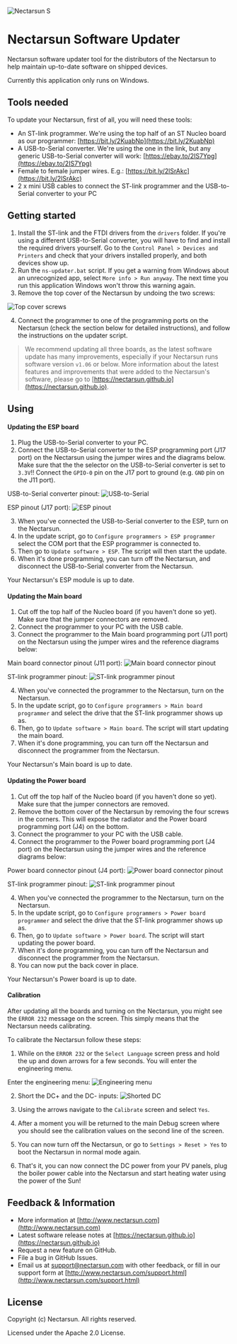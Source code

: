 ![Nectarsun S][nectarsun]
# Nectarsun Software Updater
Nectarsun software updater tool for the distributors of the Nectarsun to help maintain up-to-date software on shipped devices. 

Currently this application only runs on Windows. 

## Tools needed
To update your Nectarsun, first of all, you will need these tools:
- An ST-link programmer. We're using the top half of an ST Nucleo board as our programmer: [https://bit.ly/2KuabNp](https://bit.ly/2KuabNp)
- A USB-to-Serial converter. We're using the one in the link, but any generic USB-to-Serial converter will work: [https://ebay.to/2IS7Ypg](https://ebay.to/2IS7Ypg)
- Female to female jumper wires. E.g.: [https://bit.ly/2lSrAkc](https://bit.ly/2lSrAkc)
- 2 x mini USB cables to connect the ST-link programmer and the USB-to-Serial converter to your PC

## Getting started
1. Install the ST-link and the FTDI drivers from the `drivers` folder. If you're using a different USB-to-Serial converter, you will have to find and install the required drivers yourself. Go to the `Control Panel > Devices and Printers` and check that your drivers installed properly, and both devices show up.
2. Run the `ns-updater.bat` script. If you get a warning from Windows about an unrecognized app, select `More info > Run anyway`. The next time you run this application Windows won't throw this warning again.
3. Remove the top cover of the Nectarsun by undoing the two screws:

![Top cover screws][top-cover-screws]

4. Connect the programmer to one of the programming ports on the Nectarsun (check the section below for detailed instructions), and follow the instructions on the updater script.

>We recommend updating all three boards, as the latest software update has many improvements, especially if your Nectarsun runs software version `v1.06` or below. More information about the latest features and improvements that were added to the Nectarsun's software, please go to [https://nectarsun.github.io](https://nectarsun.github.io).

## Using
#### Updating the ESP board
1. Plug the USB-to-Serial converter to your PC.
2. Connect the USB-to-Serial converter to the ESP programming port (J17 port) on the Nectarsun using the jumper wires and the diagrams below. Make sure that the the selector on the USB-to-Serial converter is set to `3.3V`!! Connect the `GPIO-0` pin on the J17 port to ground (e.g. `GND` pin on the J11 port).

USB-to-Serial converter pinout:
![USB-to-Serial][usb-to-serial-pinout]

ESP pinout (J17 port):
![ESP pinout][esp-pinout]

3. When you've connected the USB-to-Serial converter to the ESP, turn on the Nectarsun.
4. In the update script, go to `Configure programmers > ESP programmer` select the COM port that the ESP programmer is connected to.
5. Then go to `Update software > ESP`. The script will then start the update.
6. When it's done programming, you can turn off the Nectarsun, and disconnect the USB-to-Serial converter from the Nectarsun.

Your Nectarsun's ESP module is up to date.

#### Updating the Main board
1. Cut off the top half of the Nucleo board (if you haven't done so yet). Make sure that the jumper connectors are removed.
2. Connect the programmer to your PC with the USB cable.
3. Connect the programmer to the Main board programming port (J11 port) on the Nectarsun using the jumper wires and the reference diagrams below:

Main board connector pinout (J11 port):
![Main board connector pinout][main-port-pinout]

ST-link programmer pinout:
![ST-link programmer pinout][st-link-pinout]

4. When you've connected the programmer to the Nectarsun, turn on the Nectarsun.
4. In the update script, go to `Configure programmers > Main board programmer` and select the drive that the ST-link programmer shows up as.
5. Then, go to `Update software > Main board`. The script will start updating the main board.
6. When it's done programming, you can turn off the Nectarsun and disconnect the programmer from the Nectarsun.

Your Nectarsun's Main board is up to date.

#### Updating the Power board
1. Cut off the top half of the Nucleo board (if you haven't done so yet). Make sure that the jumper connectors are removed.
3. Remove the bottom cover of the Nectarsun by removing the four screws in the corners. This will expose the radiator and the Power board programming port (J4) on the bottom.
2. Connect the programmer to your PC with the USB cable.
3. Connect the programmer to the Power board programming port (J4 port) on the Nectarsun using the jumper wires and the reference diagrams below:

Power board connector pinout (J4 port):
![Power board connector pinout][power-port-pinout]

ST-link programmer pinout:
![ST-link programmer pinout][st-link-pinout]

4. When you've connected the programmer to the Nectarsun, turn on the Nectarsun.
4. In the update script, go to `Configure programmers > Power board programmer` and select the drive that the ST-link programmer shows up as.
5. Then, go to `Update software > Power board`. The script will start updating the power board.
6. When it's done programming, you can turn off the Nectarsun and disconnect the programmer from the Nectarsun.
7. You can now put the back cover in place.

Your Nectarsun's Power board is up to date.

#### Calibration
After updating all the boards and turning on the Nectarsun, you might see the `ERROR 232` message on the screen. This simply means that the Nectarsun needs calibrating.

To calibrate the Nectarsun follow these steps:
1. While on the `ERROR 232` or the `Select Language` screen press and hold the up and down arrows for a few seconds. You will enter the engineering menu.

Enter the engineering menu:
![Engineering menu][engineering-menu]

2. Short the DC+ and the DC- inputs:
![Shorted DC][shorted-dc]

3. Using the arrows navigate to the `Calibrate` screen and select `Yes`.
4. After a moment you will be returned to the main Debug screen where you should see the calibration values on the second line of the screen.
5. You can now turn off the Nectarsun, or go to `Settings > Reset > Yes` to boot the Nectarsun in normal mode again.
6. That's it, you can now connect the DC power from your PV panels, plug the boiler power cable into the Nectarsun and start heating water using the power of the Sun!

## Feedback & Information
- More information at [http://www.nectarsun.com](http://www.nectarsun.com)
- Latest software release notes at [https://nectarsun.github.io](https://nectarsun.github.io)
- Request a new feature on GitHub.
- File a bug in GitHub Issues.
- Email us at [support@nectarsun.com](mailto:support@nectarsun.com) with other feedback, or fill in our support form at [http://www.nectarsun.com/support.html](http://www.nectarsun.com/support.html)

## License
Copyright (c) Nectarsun. All rights reserved.

Licensed under the Apache 2.0 License.

[top-cover-screws]: https://github.com/NectarSun/nectarsun-update-package/raw/master/img/ns-1.png "Top cover screws"
[engineering-menu]: https://github.com/NectarSun/nectarsun-update-package/raw/master/img/ns-2.png "Engineering menu"
[esp-pinout]: https://github.com/NectarSun/nectarsun-update-package/raw/master/img/ns-3.png "ESP pinout"
[main-port-pinout]: https://github.com/NectarSun/nectarsun-update-package/raw/master/img/ns-4.png "Main board pinout"
[usb-to-serial-pinout]: https://github.com/NectarSun/nectarsun-update-package/raw/master/img/ns-5.png "USB-to-Serial pinout"
[st-link-pinout]: https://github.com/NectarSun/nectarsun-update-package/raw/master/img/ns-6.png "ST-link pinout"
[power-port-pinout]: https://github.com/NectarSun/nectarsun-update-package/raw/master/img/ns-7.png "Power board pinout"
[shorted-dc]: https://github.com/NectarSun/nectarsun-update-package/raw/master/img/ns-8.png "Shorted DC"
[nectarsun]: https://github.com/NectarSun/nectarsun-update-package/raw/master/img/hero-device.png "Nectarsun S"